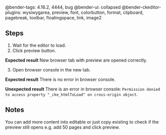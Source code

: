 @bender-tags: 4.16.2, 4444, bug
@bender-ui: collapsed
@bender-ckeditor-plugins: wysiwygarea, preview, font, colorbutton, format, clipboard, pagebreak, toolbar, floatingspace, link, image2

## Steps
1. Wait for the editor to load.
2. Click preview button.

 **Expected result** New browser tab with preview are opened correctly.

3. Open browser console in the new tab.

 **Expected result** There is no error in browser console.

 **Unexpected result** There is an error in browser console: `Permission denied to access property "_cke_htmlToLoad" on cross-origin object`.

## Notes
You can add more content into editable or just copy existing to check if the preview still opens e.g. add 50 pages and click preview.
